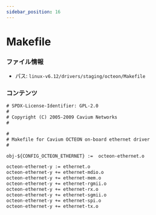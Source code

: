 ```yaml
---
sidebar_position: 16
---
```

# Makefile

### ファイル情報

- パス: `linux-v6.12/drivers/staging/octeon/Makefile`

### コンテンツ

```txt
# SPDX-License-Identifier: GPL-2.0
#
# Copyright (C) 2005-2009 Cavium Networks
#

#
# Makefile for Cavium OCTEON on-board ethernet driver
#

obj-${CONFIG_OCTEON_ETHERNET} :=  octeon-ethernet.o

octeon-ethernet-y := ethernet.o
octeon-ethernet-y += ethernet-mdio.o
octeon-ethernet-y += ethernet-mem.o
octeon-ethernet-y += ethernet-rgmii.o
octeon-ethernet-y += ethernet-rx.o
octeon-ethernet-y += ethernet-sgmii.o
octeon-ethernet-y += ethernet-spi.o
octeon-ethernet-y += ethernet-tx.o

```
